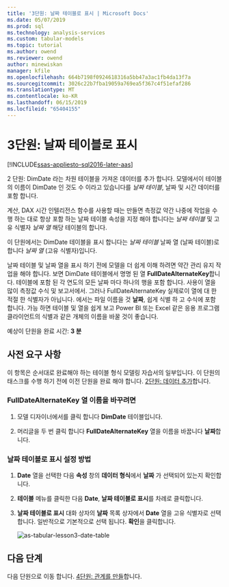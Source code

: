 ```yaml
---
title: '3단원: 날짜 테이블로 표시 | Microsoft Docs'
ms.date: 05/07/2019
ms.prod: sql
ms.technology: analysis-services
ms.custom: tabular-models
ms.topic: tutorial
ms.author: owend
ms.reviewer: owend
author: minewiskan
manager: kfile
ms.openlocfilehash: 664b7198f0924618316a5bb47a3ac1fb4da13f7a
ms.sourcegitcommit: 3026c22b7fba19059a769ea5f367c4f51efaf286
ms.translationtype: MT
ms.contentlocale: ko-KR
ms.lasthandoff: 06/15/2019
ms.locfileid: "65404155"
---
```

# <a name="lesson-3-mark-as-date-table"></a>3단원: 날짜 테이블로 표시
[!INCLUDE[ssas-appliesto-sql2016-later-aas](../../includes/ssas-appliesto-sql2016-later-aas.md)]

2 단원: DimDate 라는 차원 테이블을 가져온 데이터를 추가 합니다. 모델에서이 테이블의 이름이 DimDate 인 것도 수 이라고 있습니다를 *날짜 테이블*, 날짜 및 시간 데이터를 포함 합니다.  
  
계산, DAX 시간 인텔리전스 함수를 사용할 때는 만들면 측정값 약간 나중에 작업을 수행 하는 대로 항상 포함 하는 날짜 테이블 속성을 지정 해야 합니다는 *날짜 테이블* 및 고유 식별자 *날짜 열* 해당 테이블의 합니다.
  
이 단원에서는 DimDate 테이블을 표시 합니다는 *날짜 테이블* 날짜 열 (날짜 테이블)로 합니다 *날짜 열* (고유 식별자)입니다.  

날짜 테이블 및 날짜 열을 표시 하기 전에 모델을 더 쉽게 이해 하려면 약간 관리 유지 작업을 해야 합니다. 보면 DimDate 테이블에서 명명 된 열 **FullDateAlternateKey**합니다. 테이블에 포함 된 각 연도의 모든 날짜 마다 하나의 행을 포함 합니다. 사용이 열을 많이 측정값 수식 및 보고서에서. 그러나 FullDateAlternateKey 실제로이 열에 대 한 적절 한 식별자가 아닙니다. 에서는 파일 이름을 것 **날짜**, 쉽게 식별 하 고 수식에 포함 합니다. 가능 하면 테이블 및 열을 쉽게 보고 Power BI 또는 Excel 같은 응용 프로그램 클라이언트의 식별과 같은 개체의 이름을 바꿀 것이 좋습니다. 
  
예상이 단원을 완료 시간: **3 분**  
  
## <a name="prerequisites"></a>사전 요구 사항  
이 항목은 순서대로 완료해야 하는 테이블 형식 모델링 자습서의 일부입니다. 이 단원의 태스크를 수행 하기 전에 이전 단원을 완료 해야 합니다. [2단원: 데이터 추가](lesson-2-add-data.md)합니다. 

### <a name="to-rename-the-fulldatealternatekey-column"></a>FullDateAlternateKey 열 이름을 바꾸려면

1.  모델 디자이너에서를 클릭 합니다 **DimDate** 테이블입니다.

2.  머리글을 두 번 클릭 합니다 **FullDateAlternateKey** 열을 이름을 바꿉니다 **날짜**합니다.

  
### <a name="to-set-mark-as-date-table"></a>날짜 테이블로 표시 설정 방법  
  
1.  **Date** 열을 선택한 다음 **속성** 창의 **데이터 형식**에서  **날짜** 가 선택되어 있는지 확인합니다.  
  
2.  **테이블** 메뉴를 클릭한 다음 **Date**, **날짜 테이블로 표시**를 차례로 클릭합니다.  
  
3.  **날짜 테이블로 표시** 대화 상자의 **날짜** 목록 상자에서 **Date** 열을 고유 식별자로 선택합니다. 일반적으로 기본적으로 선택 됩니다. **확인**을 클릭합니다. 

    ![as-tabular-lesson3-date-table](media/as-tabular-lesson3-date-table.png)
  

## <a name="whats-next"></a>다음 단계
다음 단원으로 이동 합니다. [4단원: 관계를 만들](lesson-4-create-relationships.md)합니다.
  
